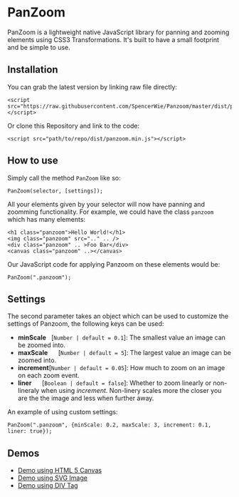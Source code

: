 # PanZoom
PanZoom is a lightweight native JavaScript library for panning and zooming elements using CSS3 Transformations. It's built to have a small footprint and be simple to use.

## Installation

You can grab the latest version by linking raw file directly:

    <script src="https://raw.githubusercontent.com/SpencerWie/Panzoom/master/dist/panzoom.min.js"></script>

Or clone this Repository and link to the code:

    <script src="path/to/repo/dist/panzoom.min.js"></script>

## How to use

Simply call the method `PanZoom` like so:

    PanZoom(selector, [settings]);
    
All your elements given by your selector will now have panning and zoomming functionality. For example, we could have the class `panzoom` which has many elements:

    <h1 class="panzoom">Hello World!</h1>
    <img class="panzoom" src=".." .. />
    <div class="panzoom" .. >Foo Bar</div>
    <canvas class="panzoom" ..></canvas>

Our JavaScript code for applying Panzoom on these elements would be:

    PanZoom(".panzoom");


## Settings

The second parameter takes an object which can be used to customize the settings of Panzoom, the following keys can be used:

* **minScale**&nbsp;&nbsp;&nbsp;[`Number | default = 0.1`]: The smallest value an image can be zoomed into.
* **maxScale**&nbsp;&nbsp;&nbsp;&nbsp;&nbsp;&nbsp;[`Number | default = 5`]: The largest value an image can be zoomed into. 
* **increment**[`Number | default = 0.05`]: How much to zoom on an image on each zoom event. 
* **liner**&nbsp;&nbsp;&nbsp;&nbsp;&nbsp;&nbsp;[`Boolean | default = false`]: Whether to zoom linearly or non-lineraly when using _increment_. Non-linery scales more the closer you are the the image and less when further away.

An example of using custom settings:

    PanZoom(".panzoom", {minScale: 0.2, maxScale: 3, increment: 0.1, liner: true});

## Demos

* [Demo using HTML 5 Canvas](https://rawcdn.githack.com/SpencerWie/Panzoom/fe4fb6af7595c4db3c1489a82884a6d1cdbbd4f6/demo/CanvasExample/index.html)
* [Demo using SVG Image](https://rawcdn.githack.com/SpencerWie/Panzoom/fe4fb6af7595c4db3c1489a82884a6d1cdbbd4f6/demo/SvgExample/index.html)
* [Demo using DIV Tag](https://rawcdn.githack.com/SpencerWie/Panzoom/b793c3b0f76a190f55f62108b6676147b3452b5f/demo/DivExample/index.html)
